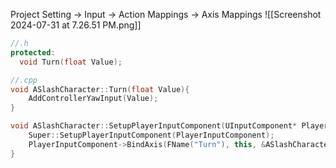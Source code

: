 Project Setting -> Input -> Action Mappings -> Axis Mappings
![[Screenshot 2024-07-31 at 7.26.51 PM.png]]


```cpp
//.h
protected:
  void Turn(float Value);

//.cpp
void ASlashCharacter::Turn(float Value){
	AddControllerYawInput(Value);
}

void ASlashCharacter::SetupPlayerInputComponent(UInputComponent* PlayerInputComponent){
	Super::SetupPlayerInputComponent(PlayerInputComponent);
	PlayerInputComponent->BindAxis(FName("Turn"), this, &ASlashCharacter::Turn);
}

```